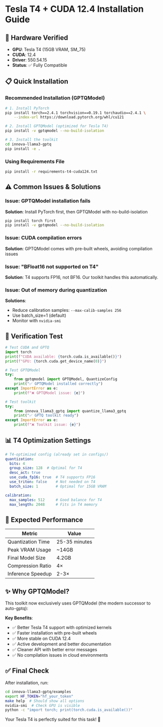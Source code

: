 # Tesla T4 + CUDA 12.4 Installation Guide

## 🔧 Hardware Verified
- **GPU**: Tesla T4 (15GB VRAM, SM_75)
- **CUDA**: 12.4
- **Driver**: 550.54.15
- **Status**: ✅ Fully Compatible

## 📋 Quick Installation

### Recommended Installation (GPTQModel)
```bash
# 1. Install PyTorch
pip install torch==2.4.1 torchvision==0.19.1 torchaudio==2.4.1 \
    --index-url https://download.pytorch.org/whl/cu121

# 2. Install GPTQModel (optimized for Tesla T4)
pip install -v gptqmodel --no-build-isolation

# 3. Install the toolkit
cd innova-llama3-gptq
pip install -e .
```

### Using Requirements File
```bash
pip install -r requirements-t4-cuda124.txt
```

## ⚠️ Common Issues & Solutions

### Issue: GPTQModel installation fails
**Solution**: Install PyTorch first, then GPTQModel with no-build-isolation
```bash
pip install torch first
pip install -v gptqmodel --no-build-isolation
```

### Issue: CUDA compilation errors
**Solution**: GPTQModel comes with pre-built wheels, avoiding compilation issues

### Issue: "BFloat16 not supported on T4"
**Solution**: T4 supports FP16, not BF16. Our toolkit handles this automatically.

### Issue: Out of memory during quantization
**Solutions**:
- Reduce calibration samples: `--max-calib-samples 256`
- Use batch_size=1 (default)
- Monitor with `nvidia-smi`

## 🧪 Verification Test

```python
# Test CUDA and GPTQ
import torch
print(f"CUDA available: {torch.cuda.is_available()}")
print(f"GPU: {torch.cuda.get_device_name(0)}")

# Test GPTQModel
try:
    from gptqmodel import GPTQModel, QuantizeConfig
    print("✅ GPTQModel installed correctly")
except ImportError as e:
    print(f"❌ GPTQModel issue: {e}")

# Test toolkit
try:
    from innova_llama3_gptq import quantize_llama3_gptq
    print("✅ GPTQ toolkit ready")
except ImportError as e:
    print(f"❌ Toolkit issue: {e}")
```

## 📊 T4 Optimization Settings

```yaml
# T4-optimized config (already set in configs/)
quantization:
  bits: 4
  group_size: 128  # Optimal for T4
  desc_act: true
  use_cuda_fp16: true  # T4 supports FP16
  use_triton: false    # Not needed on T4
  batch_size: 1        # Optimal for 15GB VRAM

calibration:
  max_samples: 512     # Good balance for T4
  max_length: 2048     # Fits in T4 memory
```

## 🚀 Expected Performance

| Metric | Value |
|--------|-------|
| Quantization Time | 25-35 minutes |
| Peak VRAM Usage | ~14GB |
| Final Model Size | 4.2GB |
| Compression Ratio | 4× |
| Inference Speedup | 2-3× |

## ✨ Why GPTQModel?

This toolkit now exclusively uses GPTQModel (the modern successor to auto-gptq):

**Key Benefits**:
- ✅ Better Tesla T4 support with optimized kernels
- ✅ Faster installation with pre-built wheels
- ✅ More stable on CUDA 12.4
- ✅ Active development and better documentation
- ✅ Cleaner API with better error messages
- ✅ No compilation issues in cloud environments

## ✅ Final Check

After installation, run:
```bash
cd innova-llama3-gptq/examples
export HF_TOKEN="hf_your_token"
make help  # Should show all options
nvidia-smi  # Check GPU is visible
python -c "import torch; print(torch.cuda.is_available())"
```

Your Tesla T4 is perfectly suited for this task! 🚀
